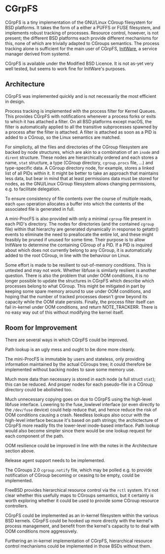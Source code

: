 CGrpFS
======

CGrpFS is a tiny implementation of the GNU/Linux CGroup filesystem for BSD
platforms. It takes the form of a either a PUFFS or FUSE filesystem, and
implements robust tracking of processes. Resource control, however, is not
present; the different BSD platforms each provide different mechanisms for this,
none of which are trivially adapted to CGroups semantics. The process tracking
alone is sufficient for the main user of CGrpFS,
[InitWare](https://github.com/InitWare/InitWare), a service manager derived from
systemd.

CGrpFS is available under the Modified BSD Licence. It is not as-yet very well
tested, but seems to work fine for InitWare's purposes.

Architecture
------

CGrpFS was implemented quickly and is not necessarily the most efficient in
design.

Process tracking is implemented with the process filter for Kernel Queues. This
provides CGrpFS with notifications whenever a process forks or exits to which it
has attached a filter. On all BSD platforms except macOS, the filter is
automatically applied to all the transitive subprocesses spawned by a process
after the filter is attached. A filter is attached as soon as a PID is added to
a CGroup, so the Linux semantics are matched.

For simplicity, all the files and directories of the CGroup filesystem are
backed by node structures, which are akin to a combination of an `inode` and
`dirent` structure. These nodes are hierarchically ordered and each stores a
name, `stat` structure, a type (CGroup directory, `cgroup.procs` file, ...) and
type-specific data. A CGroup directory node, for example, stores a linked list
of all PIDs within it. It might be better to take an approach that maintains
less data, but bear in mind that at least permissions data must be stored
for nodes, as the GNU/Linux CGroup filesystem allows changing permissions, e.g.
to facilitate delegation.

To ensure consistency of file contents over the course of multiple reads, each
`open` operation allocates a buffer into which the contents of the associated
file is generated in full.

A mini-ProcFS is also provided with only a minimal `cgroup` file present in each
PID's directory. The nodes for directories (and the contained `cgroup` file)
within that hierarchy are generated dynamically in response to getattr() events
to eliminate the need to preallocate the entire lot, and these might feasibly be
pruned if unused for some time. Their purpose is to allow InitWare to determine
the containing CGroup of a PID. If a PID is inquired about which does not
currently belong to any CGroup, it is automatically added to the root CGroup,
in line with the behaviour on Linux.

Some effort is made to be resilient to out-of-memory conditions. This is
untested and may not work. Whether libfuse is similarly resilient is another
question. There is also the problem that under OOM conditions, it is no longer
possible to update the structures in CGrpFS which describe which processes
belong to what CGroup. This might be mitigated in part by keeping some spare
memory around to use under OOM conditions, and hoping that the number of tracked
processes doesn't grow beyond its capacity while the OOM state persists.
Finally, the process filter itself can fail in-kernel under OOM conditions, and
return NOTE_TRACKERR. There is no easy way out of this without modifying the
kernel itself.

Room for Improvement
--------------------

There are several ways in which CGrpFS could be improved.

Path lookup is an ugly mess and ought to be done more cleanly.

The mini-ProcFS is immutable by users and stateless, only providing information
maintained by the actual CGroups tree; it could therefore be implemented
without backing nodes to save some memory use.

Much more data than necessary is stored in each node (a full struct `stat`);
this can be reduced. And proper nodes for each pseudo-file in a CGroup directory
could be abolished too.

Much unnecessary copying goes on due to CGrpFS using the high-level libfuse
interface. Lowering to the fuse_lowlevel interface (or even directly to the
`/dev/fuse` device) could help reduce that, and hence reduce the risk of OOM
conditions causing a crash. Needless lookups also occur with the high-level
interface because it's based on path strings; the archictecture of CGrpFS more
readily fits the lower-level inode-based interface. Path lookup would also
become simpler since there would be one lookup request for each component of
the path.

OOM resilience could be improved in line with the notes in the Architecture
section above.

Release agent support needs to be implemented.

The CGroups 2.0 `cgroup.notify` file, which may be polled e.g. to provide
notification of CGroup becoming or ceasing to be empty, could be implemented.

FreeBSD provides hierarchical resource control via the `rctl` system. It's not
clear whether this usefully maps to CGroups semantics, but it certainly is
worth exploring whether it could be used to provide some CGroup resource
controllers.

CGrpFS could be implemented as an in-kernel filesystem within the various BSD
kernels. CGrpFS could be hooked up more directly with the kernel's process
management, and benefit from the kernel's capacity to to deal with OOM
conditions more aggressively.

Furthering an in-kernel implementation of CGrpFS, hierarchical resource control
mechanisms could be implemented in those BSDs without them.
